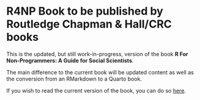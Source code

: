 # R4NP Book to be published by Routledge Chapman & Hall/CRC books

This is the updated, but still work-in-progress, version of the book **R For Non-Programmers: A Guide for Social Scientists**.

The main difference to the current book will be updated content as well as the conversion from an RMarkdown to a Quarto book.

If you wish to read the current version of the book, you can do so [here](https://bookdown.org/daniel_dauber_io/r4np_book/).
